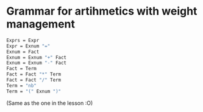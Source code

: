 # Grammar for artihmetics with weight management

```Ocaml
Exprs = Expr
Expr = Exnum "="
Exnum = Fact
Exnum = Exnum "+" Fact
Exnum = Exnum "-" Fact
Fact = Term
Fact = Fact "*" Term
Fact = Fact "/" Term
Term = "nb"
Term = "(" Exnum ")"
```

(Same as the one in the lesson :O)